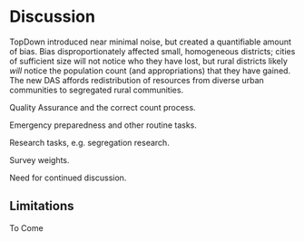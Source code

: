 Discussion
==========

TopDown introduced near minimal noise, but created a quantifiable
amount of bias.  Bias disproportionately affected small, homogeneous
districts; cities of sufficient size will not notice who they have lost, but rural districts likely *will* notice the population count (and appropriations) that they have gained.  The new DAS affords redistribution of resources from diverse urban communities to segregated rural communities.

Quality Assurance and the correct count process.

Emergency preparedness and other routine tasks.

Research tasks, e.g. segregation research.

Survey weights.

Need for continued discussion.

Limitations
-----------

To Come


